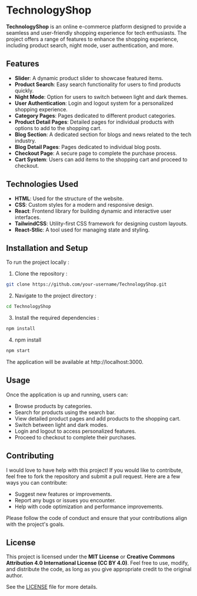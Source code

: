 # TechnologyShop

**TechnologyShop** is an online e-commerce platform designed to provide a seamless and user-friendly shopping experience for tech enthusiasts. The project offers a range of features to enhance the shopping experience, including product search, night mode, user authentication, and more.

## Features
- **Slider**: A dynamic product slider to showcase featured items.
- **Product Search**: Easy search functionality for users to find products quickly.
- **Night Mode**: Option for users to switch between light and dark themes.
- **User Authentication**: Login and logout system for a personalized shopping experience.
- **Category Pages**: Pages dedicated to different product categories.
- **Product Detail Pages**: Detailed pages for individual products with options to add to the shopping cart.
- **Blog Section**: A dedicated section for blogs and news related to the tech industry.
- **Blog Detail Pages**: Pages dedicated to individual blog posts.
- **Checkout Page**: A secure page to complete the purchase process.
- **Cart System**: Users can add items to the shopping cart and proceed to checkout.

## Technologies Used
- **HTML**: Used for the structure of the website.
- **CSS**: Custom styles for a modern and responsive design.
- **React**: Frontend library for building dynamic and interactive user interfaces.
- **TailwindCSS**: Utility-first CSS framework for designing custom layouts.
- **React-Stlic**: A tool used for managing state and styling.

## Installation and Setup

To run the project locally :

1. Clone the repository :
```bash
git clone https://github.com/your-username/TechnologyShop.git
```
2. Navigate to the project directory :
  ```bash
  cd TechnologyShop
  ```
3. Install the required dependencies :
  ```bash
  npm install
  ```
4. npm install
  ```bash
  npm start
  ```
The application will be available at http://localhost:3000.

## Usage

Once the application is up and running, users can:
- Browse products by categories.
- Search for products using the search bar.
- View detailed product pages and add products to the shopping cart.
- Switch between light and dark modes.
- Login and logout to access personalized features.
- Proceed to checkout to complete their purchases.

## Contributing

I would love to have help with this project! If you would like to contribute, feel free to fork the repository and submit a pull request. Here are a few ways you can contribute:
- Suggest new features or improvements.
- Report any bugs or issues you encounter.
- Help with code optimization and performance improvements.

Please follow the code of conduct and ensure that your contributions align with the project's goals.

## License

This project is licensed under the **MIT License** or **Creative Commons Attribution 4.0 International License (CC BY 4.0)**. Feel free to use, modify, and distribute the code, as long as you give appropriate credit to the original author.

See the [LICENSE](LICENSE) file for more details.
